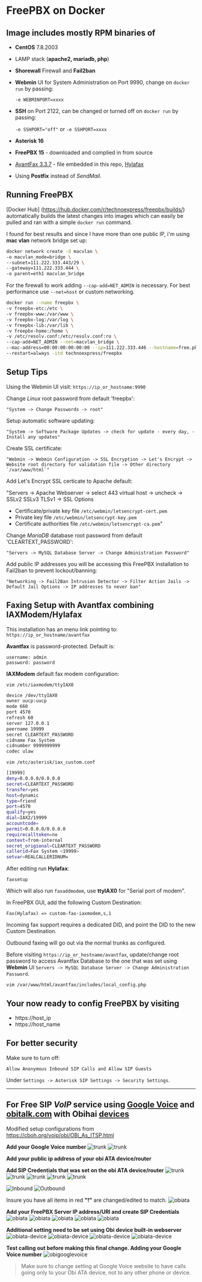 # FreePBX on Docker

## Image includes mostly RPM binaries of

* **CentOS** 7.8.2003
* LAMP stack (**apache2, mariadb, php**)
* **Shorewall** Firewall and **Fail2ban**
* **Webmin** UI for System Administration on Port 9990, change on `docker run` by passing:

    `-e WEBMINPORT=xxxx`
* **SSH** on Port 2122, can be changed or turned off on `docker run` by passing:

    `-e SSHPORT="off"` or `-e SSHPORT=xxxx`
* **Asterisk 16**
* **FreePBX 15** - downloaded and complied in from source
* [AvantFax 3.3.7](http://www.avantfax.com/) - file embedded in this repo, [Hylafax](https://www.hylafax.org/)
* Using **Postfix** instead of *SendMail*.

## Running FreePBX

[Docker Hub] (https://hub.docker.com/r/technoexpress/freepbx/builds/) automatically builds the latest changes into images which can easily be pulled and ran with a simple `docker run` command.

I found for best results and since I have more than one public IP, i'm using **mac vlan** network bridge set up:

```bash
docker network create -d macvlan \
-o macvlan_mode=bridge \
--subnet=111.222.333.443/29 \
--gateway=111.222.333.444 \
-o parent=eth1 macvlan_bridge
```

For the firewall to work adding `--cap-add=NET_ADMIN` is necessary.
For best performance use `--net=host` or custom networking.

```bash
docker run --name freepbx \
-v freepbx-etc:/etc \
-v freepbx-www:/var/www \
-v freepbx-log:/var/log \
-v freepbx-lib:/var/lib \
-v freepbx-home:/home \
-v /etc/resolv.conf:/etc/resolv.conf:ro \
--cap-add=NET_ADMIN --net=macvlan_bridge \
--mac-address=00:00:00:00:00:00 --ip=111.222.333.446 --hostname=free.pbx.host \
--restart=always -itd technoexpress/freepbx
```

## Setup Tips

Using the Webmin UI visit: `https://ip_or_hostname:9990`

Change *Linux* root password from default 'freepbx':

    "System -> Change Passwords -> root"

Setup automatic software updating:

    "System -> Software Package Updates -> check for update - every day, - Install any updates"

Create SSL certificate:

    "Webmin -> Webmin Configuration -> SSL Encryption -> Let's Encrypt -> Website root directory for validation file -> Other directory `/var/www/html`"

Add Let's Encrypt SSL certicate to Apache default:

"Servers -> Apache Webserver -> select 443 virtual host -> uncheck -> SSLv2 SSLv3 TLSv1 -> SSL Options

* Certificate/private key file    `/etc/webmin/letsencrypt-cert.pem`
* Private key file                `/etc/webmin/letsencrypt-key.pem`
* Certificate authorities file    `/etc/webmin/letsencrypt-ca.pem`"

Change *MariaDB* database root password from default 'CLEARTEXT_PASSWORD':

    "Servers -> MySQL Database Server -> Change Administration Password"

Add public IP addresses you will be accessing this FreePBX installation to Fail2ban to prevent lockout/banning:

    "Networking -> Fail2Ban Intrusion Detector -> Filter Action Jails -> Default Jail Options -> IP addresses to never ban"

## Faxing Setup with Avantfax combining IAXModem/Hylafax

This installation has an menu link pointing to: `https://ip_or_hostname/avantfax`

**Avantfax** is password-protected. Default is:

    username: admin
    password: password

**IAXModem** default fax modem configuration:

`vim /etc/iaxmodem/ttyIAX0`

```bash
device /dev/ttyIAX0
owner uucp:uucp
mode 660
port 4570
refresh 60
server 127.0.0.1
peername 19999
secret CLEARTEXT_PASSWORD
cidname Fax System
cidnumber 9999999999
codec ulaw
```

`vim /etc/asterisk/iax_custom.conf`

```bash
[19999]
deny=0.0.0.0/0.0.0.0
secret=CLEARTEXT_PASSWORD
transfer=yes
host=dynamic
type=friend
port=4570
qualify=yes
dial=IAX2/19999
accountcode=
permit=0.0.0.0/0.0.0.0
requirecalltoken=no
context=from-internal
secret_origional=CLEARTEXT_PASSWORD
callerid=Fax System <19999>
setvar=REALCALLERIDNUM=
```

After editing run **Hylafax**:

    faxsetup

Which will also run `faxaddmodem`, use **ttyIAX0**
for "Serial port of modem".

In FreePBX GUI, add the following Custom Destination:

    Fax(Hylafax) => custom-fax-iaxmodem,s,1

Incoming fax support requires a dedicated DID, and point the DID to the new Custom Destination.

Outbound faxing will go out via the normal trunks as configured.

Before visiting `https://ip_or_hostname/avantfax`, update/change root password to access Avantfax Database to the one that was set using **Webmin** UI `Servers -> MySQL Database Server -> Change Administration Password`.

    vim /var/www/html/avantfax/includes/local_config.php

## Your now ready to config FreePBX by visiting

* https://host_ip
* https://host_name

## For better security

Make sure to turn off:

    Allow Anonymous Inbound SIP Calls and Allow SIP Guests

Under `Settings -> Asterisk SIP Settings -> Security Settings`.

----------

## For Free **SIP** *VoIP* service using [Google Voice](http://www.google.com/voice) and [obitalk.com](https://www.obitalk.com) with **Obihai** [devices](https://www.obitalk.com/info/products)

Modified setup configurations from https://cboh.org/voip/obi/OBi_As_ITSP.html

**Add your Google Voice number**
![trunk](pics/obiatpbx1.jpg)
![trunk](pics/obiatpbx2.jpg)

**Add your public ip address of your obi ATA device/router**

**Add SIP Credentials that was set on the obi ATA device/router**
![trunk](pics/obiatpbx3.jpg)
![trunk](pics/obiatpbx4.jpg)
![trunk](pics/obiatpbx5.jpg)
![trunk](pics/obiatpbx6.jpg)
![trunk](pics/obiatpbx7.jpg)

![Inbound](pics/obiatpbxIn.jpg)
![Outbound](pics/obiatpbxOut.jpg)

Insure you have all items in red **"!"** are changed/edited to match.
![obiata](pics/obisetup1.jpg)

**Add your FreePBX Server IP address/URI and create SIP Credentials**
![obiata](pics/obisetup2.jpg)
![obiata](pics/obisetup3.jpg)
![obiata](pics/obisetup4.jpg)
![obiata](pics/obisetup5.jpg)
![obiata](pics/obisetup6.jpg)

**Additional setting need to be set using Obi device built-in webserver**
![obiata-device](pics/obiata-gv.jpg)
![obiata-device](pics/obiata.jpg)
![obiata-device](pics/obiata1.jpg)
![obiata-device](pics/obiata2.jpg)

**Test calling out before making this final change. Adding your Google Voice number**
![obigooglevoice](pics/obigv.jpg)

>Make sure to change setting at Google Voice website to have calls going only to your Obi ATA device, not to any other phone or device.
